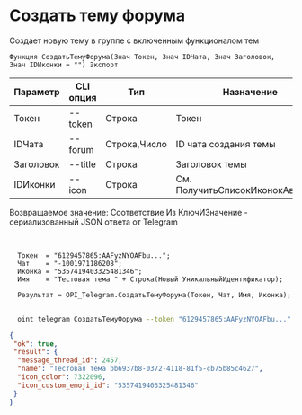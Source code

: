 ﻿---
sidebar_position: 2
---

# Создать тему форума
 Создает новую тему в группе с включенным функционалом тем



`Функция СоздатьТемуФорума(Знач Токен, Знач IDЧата, Знач Заголовок, Знач IDИконки = "") Экспорт`

  | Параметр | CLI опция | Тип | Назначение |
  |-|-|-|-|
  | Токен | --token | Строка | Токен |
  | IDЧата | --forum | Строка,Число | ID чата создания темы |
  | Заголовок | --title | Строка | Заголовок темы |
  | IDИконки | --icon | Строка | См. ПолучитьСписокИконокАватаров |

  
  Возвращаемое значение:   Соответствие Из КлючИЗначение - сериализованный JSON ответа от Telegram

<br/>




```bsl title="Пример кода"
  Токен  = "6129457865:AAFyzNYOAFbu...";
  Чат    = "-1001971186208";
  Иконка = "5357419403325481346";
  Имя    = "Тестовая тема " + Строка(Новый УникальныйИдентификатор);
  
  Результат = OPI_Telegram.СоздатьТемуФорума(Токен, Чат, Имя, Иконка);
```
	


```sh title="Пример команды CLI"
    
  oint telegram СоздатьТемуФорума --token "6129457865:AAFyzNYOAFbu..." --forum %forum% --title %title% --icon %icon%

```

```json title="Результат"
{
 "ok": true,
 "result": {
  "message_thread_id": 2457,
  "name": "Тестовая тема bb6937b8-0372-4118-81f5-cb75b85c4627",
  "icon_color": 7322096,
  "icon_custom_emoji_id": "5357419403325481346"
 }
}
```
